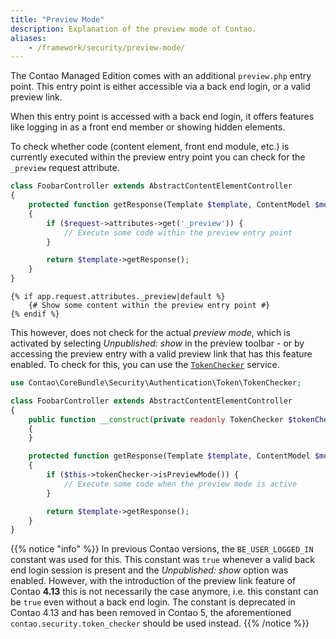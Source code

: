 ```yaml
---
title: "Preview Mode"
description: Explanation of the preview mode of Contao.
aliases:
    - /framework/security/preview-mode/
---
```



The Contao Managed Edition comes with an additional `preview.php` entry point. This entry point is either accessible via
a back end login, or a valid preview link.

When this entry point is accessed with a back end login, it offers features like logging in as a front end member or 
showing hidden elements.

To check whether code (content element, front end module, etc.) is currently executed within the preview entry
point you can check for the `_preview` request attribute.

```php
class FoobarController extends AbstractContentElementController
{
    protected function getResponse(Template $template, ContentModel $model, Request $request): Response
    {
        if ($request->attributes->get('_preview')) {
            // Execute some code within the preview entry point
        }

        return $template->getResponse();
    }
}
```

```twig
{% if app.request.attributes._preview|default %}
    {# Show some content within the preview entry point #}
{% endif %}
```

This however, does not check for the actual _preview mode_, which is activated by selecting _Unpublished: show_ in the
preview toolbar - or by accessing the preview entry with a valid preview link that has this feature enabled. To check
for this, you can use the [`TokenChecker`][TokenChecker] service.

```php
use Contao\CoreBundle\Security\Authentication\Token\TokenChecker;

class FoobarController extends AbstractContentElementController
{
    public function __construct(private readonly TokenChecker $tokenChecker)
    {
    }

    protected function getResponse(Template $template, ContentModel $model, Request $request): Response
    {
        if ($this->tokenChecker->isPreviewMode()) {
            // Execute some code when the preview mode is active
        }

        return $template->getResponse();
    }
}
```

{{% notice "info" %}}
In previous Contao versions, the `BE_USER_LOGGED_IN` constant was used for this. This constant was `true` whenever a
valid back end login session is present and the _Unpublished: show_ option was enabled. However, with the introduction of
the preview link feature of Contao **4.13** this is not necessarily the case anymore, i.e. this constant can be `true`
even without a back end login. The constant is deprecated in Contao 4.13 and has been removed in Contao 5, the aforementioned
`contao.security.token_checker` should be used instead.
{{% /notice %}}


[TokenChecker]: /reference/services#tokenchecker
